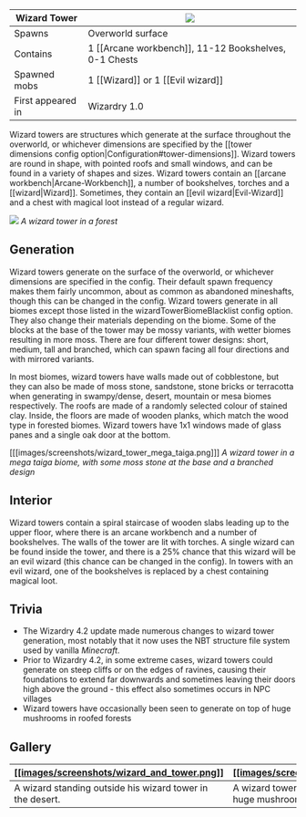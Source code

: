 | Wizard Tower | ![](https://github.com/Electroblob77/Wizardry/blob/1.12.2/src/main/resources/assets/ebwizardry/textures/integration/antiqueatlas/wizard_tower.png) |
| --- | --- |
| Spawns | Overworld surface |
| Contains | 1 [[Arcane workbench]], 11-12 Bookshelves, 0-1 Chests |
| Spawned mobs | 1 [[Wizard]] or 1 [[Evil wizard]] |
| First appeared in | Wizardry 1.0 |

Wizard towers are structures which generate at the surface throughout the overworld, or whichever dimensions are specified by the [[tower dimensions config option|Configuration#tower-dimensions]]. Wizard towers are round in shape, with pointed roofs and small windows, and can be found in a variety of shapes and sizes. Wizard towers contain an [[arcane workbench|Arcane-Workbench]], a number of bookshelves, torches and a [[wizard|Wizard]]. Sometimes, they contain an [[evil wizard|Evil-Wizard]] and a chest with magical loot instead of a regular wizard.

![](https://media.forgecdn.net/attachments/202/397/2017-01-16_20.png)
_A wizard tower in a forest_

## Generation
Wizard towers generate on the surface of the overworld, or whichever dimensions are specified in the config. Their default spawn frequency makes them fairly uncommon, about as common as abandoned mineshafts, though this can be changed in the config. Wizard towers generate in all biomes except those listed in the wizardTowerBiomeBlacklist config option. They also change their materials depending on the biome. Some of the blocks at the base of the tower may be mossy variants, with wetter biomes resulting in more moss. There are four different tower designs: short, medium, tall and branched, which can spawn facing all four directions and with mirrored variants. 

In most biomes, wizard towers have walls made out of cobblestone, but they can also be made of moss stone, sandstone, stone bricks or terracotta when generating in swampy/dense, desert, mountain or mesa biomes respectively. The roofs are made of a randomly selected colour of stained clay. Inside, the floors are made of wooden planks, which match the wood type in forested biomes. Wizard towers have 1x1 windows made of glass panes and a single oak door at the bottom.

[[[images/screenshots/wizard_tower_mega_taiga.png]]]
_A wizard tower in a mega taiga biome, with some moss stone at the base and a branched design_

## Interior
Wizard towers contain a spiral staircase of wooden slabs leading up to the upper floor, where there is an arcane workbench and a number of bookshelves. The walls of the tower are lit with torches. A single wizard can be found inside the tower, and there is a 25% chance that this wizard will be an evil wizard (this chance can be changed in the config). In towers with an evil wizard, one of the bookshelves is replaced by a chest containing magical loot.

## Trivia
- The Wizardry 4.2 update made numerous changes to wizard tower generation, most notably that it now uses the NBT structure file system used by vanilla _Minecraft_.
- Prior to Wizardry 4.2, in some extreme cases, wizard towers could generate on steep cliffs or on the edges of ravines, causing their foundations to extend far downwards and sometimes leaving their doors high above the ground - this effect also sometimes occurs in NPC villages
- Wizard towers have occasionally been seen to generate on top of huge mushrooms in roofed forests

## Gallery
| [[[images/screenshots/wizard_and_tower.png]]](https://github.com/Electroblob77/Wizardry/wiki/images/screenshots/wizard_and_tower.png) | [[[images/screenshots/mushroom_tower.png]]](https://github.com/Electroblob77/Wizardry/wiki/images/screenshots/mushroom_tower.png) |
|---|---|
| A wizard standing outside his wizard tower in the desert. | A wizard tower that has generated on top of a huge mushroom. |